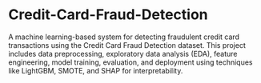 # Credit-Card-Fraud-Detection
A machine learning-based system for detecting fraudulent credit card transactions using the Credit Card Fraud Detection dataset. This project includes data preprocessing, exploratory data analysis (EDA), feature engineering, model training, evaluation, and deployment using techniques like LightGBM, SMOTE, and SHAP for interpretability.
